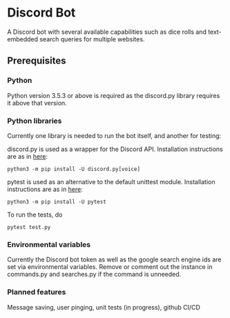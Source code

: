 # Discord Bot

A Discord bot with several available capabilities such as dice rolls and text-embedded search queries for multiple websites.

## Prerequisites

### Python

Python version 3.5.3 or above is required as the discord.py library requires it above that version.

### Python libraries

Currently one library is needed to run the bot itself, and another for testing:

discord.py is used as a wrapper for the Discord API. Installation instructions are as in [here](https://pypi.org/project/discord.py/):

```
python3 -m pip install -U discord.py[voice]
```

pytest is used as an alternative to the default unittest module. Installation instructions are as in [here](https://docs.pytest.org/en/latest/getting-started.html):

```
python3 -m pip install -U pytest
```

To run the tests, do

```
pytest test.py
```

### Environmental variables

Currently the Discord bot token as well as the google search engine ids are set via environmental variables. Remove or comment out the instance in commands.py and searches.py if the command is unneeded.

### Planned features

Message saving, user pinging, unit tests (in progress), github CI/CD
